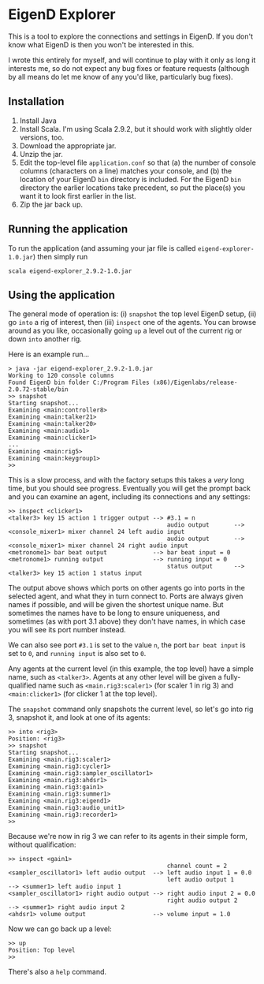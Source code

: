 # EigenD Explorer

This is a tool to explore the connections and settings in EigenD. If you
don't know what EigenD is then you won't be interested in this.

I wrote this entirely for myself, and will continue to play with it only
as long it interests me, so do not expect any bug fixes or feature requests
(although by all means do let me know of any you'd like, particularly bug
fixes).

## Installation

1. Install Java
1. Install Scala. I'm using Scala 2.9.2, but it should work with slightly
older versions, too.
1. Download the appropriate jar.
1. Unzip the jar.
1. Edit the top-level file `application.conf` so that (a) the number of 
console columns (characters on a line) matches your console, and (b) the
location of your EigenD `bin` directory is included. For the EigenD `bin`
directory the earlier locations take precedent, so put the place(s) you
want it to look first earlier in the list.
1. Zip the jar back up.

## Running the application

To run the application (and assuming your jar file is called
`eigend-explorer-1.0.jar`) then simply run

    scala eigend-explorer_2.9.2-1.0.jar

## Using the application

The general mode of operation is: (i) `snapshot` the top level EigenD
setup, (ii) go `into` a rig of interest, then (iii) `inspect` one of the
agents. You can browse around as you like, occasionally going `up` a level
out of the current rig or down `into` another rig.

Here is an example run...

    > java -jar eigend-explorer_2.9.2-1.0.jar
    Working to 120 console columns
    Found EigenD bin folder C:/Program Files (x86)/Eigenlabs/release-2.0.72-stable/bin
    >> snapshot
    Starting snapshot...
    Examining <main:controller8>
    Examining <main:talker21>
    Examining <main:talker20>
    Examining <main:audio1>
    Examining <main:clicker1>
    ...
    Examining <main:rig5>
    Examining <main:keygroup1>
    >>

This is a slow process, and with the factory setups this takes a _very_ long time,
but you should see progress. Eventually you will get the prompt back and you can
examine an agent, including its connections and any settings:

    >> inspect <clicker1>
    <talker3> key 15 action 1 trigger output --> #3.1 = n
                                                 audio output       --> <console_mixer1> mixer channel 24 left audio input
                                                 audio output       --> <console_mixer1> mixer channel 24 right audio input
    <metronome1> bar beat output             --> bar beat input = 0
    <metronome1> running output              --> running input = 0
                                                 status output      --> <talker3> key 15 action 1 status input

The output above shows which ports on other agents go into ports in the selected
agent, and what they in turn connect to. Ports are always given names if possible,
and will be given the shortest unique name. But sometimes the names have to be long to
ensure uniqueness, and sometimes (as with port 3.1 above) they don't have names,
in which case you will see its port number instead.

We can also see port `#3.1` is set to the value `n`, the port `bar beat input` is set to `0`,
and `running input` is also set to `0`.

Any agents at the current level (in this example, the top level) have a simple
name, such as `<talker3>`. Agents at any other level will be given a fully-qualified
name such as `<main.rig3:scaler1>` (for scaler 1 in rig 3) and `<main:clicker1>`
(for clicker 1 at the top level).

The `snapshot` command only snapshots the current level, so let's go into
rig 3, snapshot it, and look at one of its agents:

    >> into <rig3>
    Position: <rig3>
    >> snapshot
    Starting snapshot...
    Examining <main.rig3:scaler1>
    Examining <main.rig3:cycler1>
    Examining <main.rig3:sampler_oscillator1>
    Examining <main.rig3:ahdsr1>
    Examining <main.rig3:gain1>
    Examining <main.rig3:summer1>
    Examining <main.rig3:eigend1>
    Examining <main.rig3:audio_unit1>
    Examining <main.rig3:recorder1>
    >>

Because we're now in rig 3 we can refer to its agents in their simple form, without
qualification:

    >> inspect <gain1>
                                                 channel count = 2
    <sampler_oscillator1> left audio output  --> left audio input 1 = 0.0
                                                 left audio output 1       --> <summer1> left audio input 1
    <sampler_oscillator1> right audio output --> right audio input 2 = 0.0
                                                 right audio output 2      --> <summer1> right audio input 2
    <ahdsr1> volume output                   --> volume input = 1.0

Now we can go back up a level:

    >> up
    Position: Top level
    >>

There's also a `help` command.
